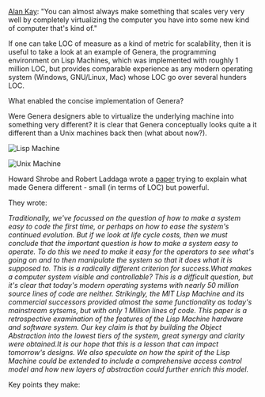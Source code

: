 [Alan Kay](http://www.youtube.com/watch?v=tp9VbtLn2Jw&t=32m40s): "You can almost always make something that scales very very well by completely virtualizing the computer you have into some new kind of computer that's kind of."  

If one can take LOC of measure as a kind of metric for scalability, then it is useful to take a look at an example of Genera, the programming environment on Lisp Machines, which was implemented with roughly 1 million LOC, but provides comparable experience as any modern operating system (Windows, GNU/Linux, Mac) whose LOC go over several hunders LOC.  

What enabled the concise implementation of Genera?  

Were Genera designers able to virtualize the underlying machine into something very different? it is clear that Genera conceptually looks quite a it different than a Unix machines back then (what about now?).  

![Lisp Machine](http://lispm.de/images/figure4.gif) 

![Unix Machine](http://lispm.de/images/figure3.gif)

Howard Shrobe and Robert Laddaga wrote a [paper](https://dspace.mit.edu/handle/1721.1/30447) trying to explain what made Genera different - small (in terms of LOC) but powerful.  

They wrote: 

*Traditionally, we've focussed on the question of how to make a system easy to code the first time, or perhaps on how to ease the system's continued evolution. But if we look at life cycle costs, then we must conclude that the important question is how to make a system easy to operate. To do this we need to make it easy for the operators to see what's going on and to then manipulate the system so that it does what it is supposed to. This is a radically different criterion for success.What makes a computer system visible and controllable? This is a difficult question, but it's clear that today's modern operating systems with nearly 50 million source lines of code are neither. Strikingly, the MIT Lisp Machine and its commercial successors provided almost the same functionality as today's mainstream sytsems, but with only 1 Million lines of code. This paper is a retrospective examination of the features of the Lisp Machine hardware and software system. Our key claim is that by building the Object Abstraction into the lowest tiers of the system, great synergy and clarity were obtained.It is our hope that this is a lesson that can impact tomorrow's designs. We also speculate on how the spirit of the Lisp Machine could be extended to include a comprehensive access control model and how new layers of abstraction could further enrich this model.*

Key points they make:

